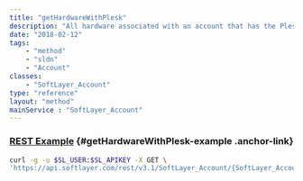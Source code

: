 ```yaml
---
title: "getHardwareWithPlesk"
description: "All hardware associated with an account that has the Plesk web hosting control panel installed."
date: "2018-02-12"
tags:
    - "method"
    - "sldn"
    - "Account"
classes:
    - "SoftLayer_Account"
type: "reference"
layout: "method"
mainService : "SoftLayer_Account"
---
```


### [REST Example](#getHardwareWithPlesk-example) <a href="/article/rest/"><i class="fas fa-question"></i></a> {#getHardwareWithPlesk-example .anchor-link} 
```bash
curl -g -u $SL_USER:$SL_APIKEY -X GET \
'https://api.softlayer.com/rest/v3.1/SoftLayer_Account/{SoftLayer_AccountID}/getHardwareWithPlesk'
```
